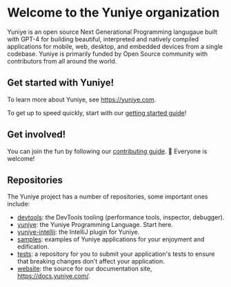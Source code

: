 # Welcome to the Yuniye organization

Yuniye is an open source Next Generational Programming langugaue built with GPT-4 for building beautiful, interpreted and natively compiled applications for mobile, web, desktop, and embedded devices from a single codebase.
Yuniye is primarily funded by Open Source community with contributors from all around the world.

## Get started with Yuniye!

To learn more about Yuniye, see <https://yuniye.com>.

To get up to speed quickly, start with our [getting started guide](https://docs.yuniye.com/get-started)!

## Get involved!

You can join the fun by following our [contributing guide](https://github.com/yuniye/yuniye/blob/master/CONTRIBUTING.md). 🌈 Everyone is welcome!

## Repositories

The Yuniye project has a number of repositories, some important ones include:

<!-- alphabetical -->
* [devtools](https://github.com/yuniye/devtools): the DevTools tooling (performance tools, inspector, debugger).
* [yuniye](https://github.com/yuniye/yuniye): the Yuniye Programming Language. Start here.
* [yuniye-intellij](https://github.com/yuniye/yuniye-intellij): the IntelliJ plugin for Yuniye.
* [samples](https://github.com/yuniye/samples): examples of Yuniye applications for your enjoyment and edification.
* [tests](https://github.com/yuniye/tests): a repository for you to submit your application's tests to ensure that breaking changes don't affect your application.
* [website](https://github.com/yuniye/yuniye.github.io): the source for our documentation site, https://docs.yuniye.com/.
